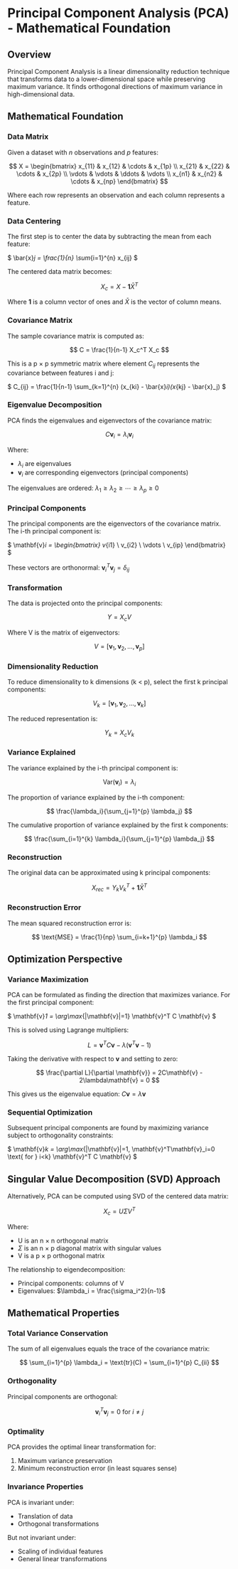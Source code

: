 # Principal Component Analysis (PCA) - Mathematical Foundation

## Overview

Principal Component Analysis is a linear dimensionality reduction technique that transforms data to a lower-dimensional space while preserving maximum variance. It finds orthogonal directions of maximum variance in high-dimensional data.

## Mathematical Foundation

### Data Matrix

Given a dataset with $n$ observations and $p$ features:

$$
X = \begin{bmatrix}
x_{11} & x_{12} & \cdots & x_{1p} \\
x_{21} & x_{22} & \cdots & x_{2p} \\
\vdots & \vdots & \ddots & \vdots \\
x_{n1} & x_{n2} & \cdots & x_{np}
\end{bmatrix}
$$

Where each row represents an observation and each column represents a feature.

### Data Centering

The first step is to center the data by subtracting the mean from each feature:

$
\bar{x}_j = \frac{1}{n} \sum_{i=1}^{n} x_{ij}
$

The centered data matrix becomes:

$$
X_c = X - \mathbf{1}\bar{X}^T
$$

Where $\mathbf{1}$ is a column vector of ones and $\bar{X}$ is the vector of column means.

### Covariance Matrix

The sample covariance matrix is computed as:

$$
C = \frac{1}{n-1} X_c^T X_c
$$

This is a p × p symmetric matrix where element $C_{ij}$ represents the covariance between features i and j:

$
C_{ij} = \frac{1}{n-1} \sum_{k=1}^{n} (x_{ki} - \bar{x}_i)(x_{kj} - \bar{x}_j)
$

### Eigenvalue Decomposition

PCA finds the eigenvalues and eigenvectors of the covariance matrix:

$$
C \mathbf{v}_i = \lambda_i \mathbf{v}_i
$$

Where:
- $\lambda_i$ are eigenvalues
- $\mathbf{v}_i$ are corresponding eigenvectors (principal components)

The eigenvalues are ordered: $\lambda_1 \geq \lambda_2 \geq \cdots \geq \lambda_p \geq 0$

### Principal Components

The principal components are the eigenvectors of the covariance matrix. The i-th principal component is:

$
\mathbf{v}_i = \begin{bmatrix}
v_{i1} \\
v_{i2} \\
\vdots \\
v_{ip}
\end{bmatrix}
$

These vectors are orthonormal: $\mathbf{v}_i^T \mathbf{v}_j = \delta_{ij}$

### Transformation

The data is projected onto the principal components:

$$
Y = X_c V
$$

Where V is the matrix of eigenvectors:

$$
V = [\mathbf{v}_1, \mathbf{v}_2, \ldots, \mathbf{v}_p]
$$

### Dimensionality Reduction

To reduce dimensionality to k dimensions (k < p), select the first k principal components:

$$
V_k = [\mathbf{v}_1, \mathbf{v}_2, \ldots, \mathbf{v}_k]
$$

The reduced representation is:

$$
Y_k = X_c V_k
$$

### Variance Explained

The variance explained by the i-th principal component is:

$$
\text{Var}(\mathbf{v}_i) = \lambda_i
$$

The proportion of variance explained by the i-th component:

$$
\frac{\lambda_i}{\sum_{j=1}^{p} \lambda_j}
$$

The cumulative proportion of variance explained by the first k components:

$$
\frac{\sum_{i=1}^{k} \lambda_i}{\sum_{j=1}^{p} \lambda_j}
$$

### Reconstruction

The original data can be approximated using k principal components:

$$
X_{rec} = Y_k V_k^T + \mathbf{1}\bar{X}^T
$$

### Reconstruction Error

The mean squared reconstruction error is:

$$
\text{MSE} = \frac{1}{np} \sum_{i=k+1}^{p} \lambda_i
$$

## Optimization Perspective

### Variance Maximization

PCA can be formulated as finding the direction that maximizes variance. For the first principal component:

$
\mathbf{v}_1 = \arg\max_{\|\mathbf{v}\|=1} \mathbf{v}^T C \mathbf{v}
$

This is solved using Lagrange multipliers:

$$
L = \mathbf{v}^T C \mathbf{v} - \lambda(\mathbf{v}^T \mathbf{v} - 1)
$$

Taking the derivative with respect to $\mathbf{v}$ and setting to zero:

$$
\frac{\partial L}{\partial \mathbf{v}} = 2C\mathbf{v} - 2\lambda\mathbf{v} = 0
$$

This gives us the eigenvalue equation: $C\mathbf{v} = \lambda\mathbf{v}$

### Sequential Optimization

Subsequent principal components are found by maximizing variance subject to orthogonality constraints:

$
\mathbf{v}_k = \arg\max_{\|\mathbf{v}\|=1, \mathbf{v}^T\mathbf{v}_i=0 \text{ for } i<k} \mathbf{v}^T C \mathbf{v}
$

## Singular Value Decomposition (SVD) Approach

Alternatively, PCA can be computed using SVD of the centered data matrix:

$$
X_c = U \Sigma V^T
$$

Where:
- U is an n × n orthogonal matrix
- $\Sigma$ is an n × p diagonal matrix with singular values
- V is a p × p orthogonal matrix

The relationship to eigendecomposition:
- Principal components: columns of V
- Eigenvalues: $\lambda_i = \frac{\sigma_i^2}{n-1}$

## Mathematical Properties

### Total Variance Conservation

The sum of all eigenvalues equals the trace of the covariance matrix:

$$
\sum_{i=1}^{p} \lambda_i = \text{tr}(C) = \sum_{i=1}^{p} C_{ii}
$$

### Orthogonality

Principal components are orthogonal:

$$
\mathbf{v}_i^T \mathbf{v}_j = 0 \text{ for } i \neq j
$$

### Optimality

PCA provides the optimal linear transformation for:
1. Maximum variance preservation
2. Minimum reconstruction error (in least squares sense)

### Invariance Properties

PCA is invariant under:
- Translation of data
- Orthogonal transformations

But not invariant under:
- Scaling of individual features
- General linear transformations

